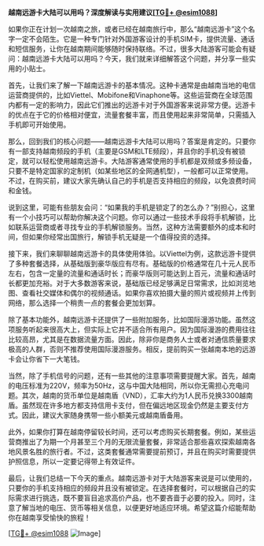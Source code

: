 **越南远游卡大陆可以用吗？深度解读与实用建议[[TG💪+ @esim1088](https://t.me/s/esim1088)]**

如果你正在计划一次越南之旅，或者已经在越南旅行中，那么“越南远游卡”这个名字一定不会陌生。它是一种专门针对外国游客设计的手机SIM卡，提供流量、通话和短信服务，让你在越南期间能够随时保持联络。不过，很多大陆游客可能会有疑问：越南远游卡大陆可以用吗？今天，我们就来详细解答这个问题，并分享一些实用的小贴士。

首先，让我们来了解一下越南远游卡的基本情况。这种卡通常是由越南当地的电信运营商提供的，比如Viettel、Mobifone和Vinaphone等。这些运营商在全球范围内都有一定的影响力，因此它们推出的远游卡对于外国游客来说非常方便。远游卡的优点在于它的价格相对便宜，流量套餐丰富，而且使用起来非常简单，只需插入手机即可开始使用。

那么，回到我们的核心问题——越南远游卡大陆可以用吗？答案是肯定的。只要你有一部支持越南频段的手机（主要是GSM和LTE频段），并且你的手机没有被锁定，就可以轻松使用越南远游卡。大陆游客通常使用的手机都是双频或多频设备，只要不是特定国家的定制机（如某些地区的全网通机型），一般都可以正常使用。不过，在购买前，建议大家先确认自己的手机是否支持相应的频段，以免浪费时间和金钱。

说到这里，可能有些朋友会问：“如果我的手机是锁定了的怎么办？”别担心，这里有一个小技巧可以帮助你解决这个问题。你可以通过一些技术手段将手机解锁，比如联系运营商或者寻找专业的手机解锁服务。当然，这种方法需要额外的成本和时间，但如果你经常出国旅行，解锁手机无疑是一个值得投资的选择。

接下来，我们来聊聊越南远游卡的具体使用体验。以Viettel为例，这款远游卡提供了多种套餐选择，从基础版到豪华版应有尽有。基础版的价格通常在几十元人民币左右，包含一定量的流量和通话时长；而豪华版则可能达到上百元，流量和通话时长都更加充裕。对于大多数游客来说，基础版已经足够满足日常需求，比如浏览地图、查看社交媒体和偶尔的视频通话。如果你喜欢拍摄大量的照片或视频并上传到网络，那么选择一个稍贵一点的套餐会更加划算。

除了基本功能外，越南远游卡还提供了一些附加服务，比如国际漫游功能。虽然这项服务听起来很高大上，但实际上它并不适合所有用户。因为国际漫游的费用往往比较高昂，尤其是在数据流量方面。因此，除非你是商务人士或者对通信质量要求极高的人群，否则不推荐使用国际漫游服务。相反，提前购买一张越南本地的远游卡会让你省下一大笔钱。

当然，除了手机信号的问题，还有一些其他的注意事项需要提醒大家。首先，越南的电压标准为220V，频率为50Hz，这与中国大陆相同，所以你无需担心充电问题。其次，越南的货币单位是越南盾（VND），汇率大约为1人民币兑换3300越南盾。虽然现在许多地方都支持信用卡支付，但在偏远地区现金仍然是主要支付方式。因此，建议大家随身携带一些小额美元或越南盾备用。

此外，如果你打算在越南停留较长时间，还可以考虑购买长期套餐。例如，某些运营商推出了为期一个月甚至三个月的无限流量套餐，非常适合那些喜欢探索越南各地风景名胜的旅行者。不过，这类套餐通常需要提前预订，并且在购买时需要提供护照信息，所以一定要记得带上有效证件。

最后，让我们总结一下今天的重点。越南远游卡对于大陆游客来说是可以使用的，只要你的手机支持相应的频段并且没有被锁定。在选择套餐时，可以根据自己的实际需求进行挑选，既不要盲目追求高价产品，也不要吝啬于必要的投入。同时，注意了解当地的电压、货币等相关信息，以便更好地适应环境。希望这篇介绍能帮助你在越南享受愉快的旅程！

[[TG💪+ @esim1088](https://t.me/s/esim1088) ![Image](https://i.postimg.cc/4NQfJmqS/Snipaste-2025-05-13-00-14-12.png)]